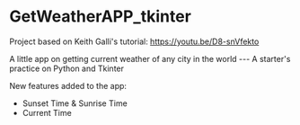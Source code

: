 # GetWeatherAPP_tkinter
Project based on Keith Galli's tutorial: https://youtu.be/D8-snVfekto

A little app on getting current weather of any city in the world --- A starter's practice on Python and Tkinter

New features added to the app:
  - Sunset Time & Sunrise Time
  - Current Time 
